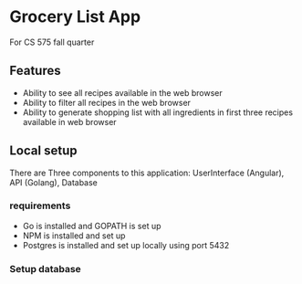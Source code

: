 # Grocery List App
For CS 575 fall quarter

## Features
  * Ability to see all recipes available in the web browser
  * Ability to filter all recipes in the web browser
  * Ability to generate shopping list with all ingredients in first three recipes available in web browser

## Local setup
There are Three components to this application: UserInterface (Angular), API (Golang), Database

### requirements
  * Go is installed and GOPATH is set up
  * NPM is installed and set up
  * Postgres is installed and set up locally using port 5432

### Setup database
